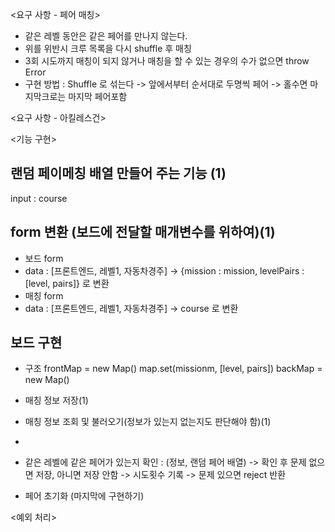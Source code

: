 <요구 사항 - 페어 매칭>
- 같은 레벨 동안은 같은 페어를 만나지 않는다.
- 위를 위반시 크루 목록을 다시 shuffle 후 매칭
- 3회 시도까지 매칭이 되지 않거나 매칭을 할 수 있는 경우의 수가 없으면 throw Error
- 구현 방법 : Shuffle 로 섞는다 -> 앞에서부터 순서대로 두명씩 페어 -> 홀수면 마지막크로는 마지막 페어포함

<요구 사항 - 아킬레스건>

<기능 구현>
## 랜덤 페이메칭 배열 만들어 주는 기능 (1)
input : course



## form 변환 (보드에 전달할 매개변수를 위하여)(1)
- 보드 form
- data : [프론트엔드, 레벨1, 자동차경주] -> {mission : mission, levelPairs : [level, pairs]} 로 변환
- 매칭 form
- data : [프론트엔드, 레벨1, 자동차경주] -> course 로 변환

## 보드 구현
- 구조
frontMap = new Map()
map.set(missionm, [level, pairs])
backMap = new Map()

- 매칭 정보 저장(1)
- 매칭 정보 조회 및 불러오기(정보가 있는지 없는지도 판단해야 함)(1)
- 
- 같은 레벨에 같은 페어가 있는지 확인 : 
(정보, 랜덤 페어 배열) -> 확인 후 문제 없으면 저장, 아니면 저장 안함 -> 시도횟수 기록 -> 문제 있으면 reject 반환
- 페어 초기화 (마지막에 구현하기)

<예외 처리>

